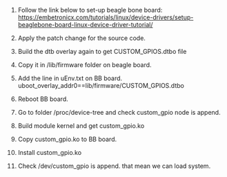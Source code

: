 1. Follow the link below to set-up beagle bone board:
    https://embetronicx.com/tutorials/linux/device-drivers/setup-beaglebone-board-linux-device-driver-tutorial/

2. Apply the patch change for the source code.

3. Build the dtb overlay again to get CUSTOM_GPIOS.dtbo file

4. Copy it in /lib/firmware folder on beagle board.

5. Add the line in uEnv.txt on BB board.
    uboot_overlay_addr0==lib/firmware/CUSTOM_GPIOS.dtbo

6. Reboot BB board.

7. Go to folder /proc/device-tree and check custom_gpio node is append.

8. Build module kernel and get custom_gpio.ko

9. Copy custom_gpio.ko to BB board.

10. Install custom_gpio.ko

11. Check /dev/custom_gpio is append. that mean we can load system.
